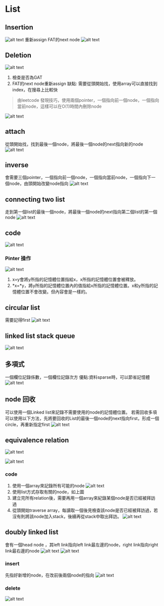 # List
## Insertion
![alt text](image.png)
重新assign FAT的next node 
![alt text](image-4.png)

## Deletion
![alt text](image-1.png)
1. 檢查是否為GAT
2. FAT的next node重新assign
缺點: 需要從頭開始找，使用array可以直接找到index，在搜尋上比較快
>由leetcode 發現技巧，使用兩個pointer，一個指向前一個node，一個指向當前node，這樣可以在O(1)時間內刪除node

![alt text](image-5.png)

## attach
從頭開始找，找到最後一個node，將最後一個node的next指向新的node
![alt text](image-6.png)

## inverse
會需要三個pointer，一個指向前一個node，一個指向當前node，一個指向下一個node，由頭開始改變node指向
![alt text](image-7.png)

## connecting two list
走到第一個list的最後一個node，將最後一個node的next指向第二個list的第一個node
![alt text](image-8.png)


## code
![alt text](image-2.png)
### Pinter 操作
![alt text](image-3.png)
1. x=y會將y所指的記憶體位置指給x，x所指的記憶體位置會被釋放。
2. *x=*y，將y所指的記憶體位置內的值指給x所指的記憶體位置。x和y所指的記憶體位置不會改變。但內容會是一樣的。
## circular list
需要記得first
![alt text](image-9.png)

## linked list stack queue
![alt text](image-10.png)

## 多項式
一個欄位記錄係數，一個欄位記錄次方
優點:資料sparse時，可以節省記憶體
![alt text](image-11.png)

## node 回收
可以使用一個Linked list來記錄不需要使用的node的記憶體位置。
若需回收多項可以使用以下方法，先將要回收的List的最後一個node的next指向first，形成一個circle，再重新指定first
![alt text](image-12.png)

## equivalence relation
![alt text](image-14.png)

![alt text](image-13.png)

### code
1. 使用一個array來記錄所有可能的node
   ![alt text](image-15.png)
2. 使用list方式存取有關的node，如上圖
3. 建立完所有relation後，需要再用一個array來紀錄某個node是否已經被拜訪過
4. 從頭開始traverse array，每讀取一個後見檢查該node是否已經被拜訪過，若沒有則將該node加入stack，後續再從stack中取出拜訪。
   ![alt text](image-16.png)

## doubly linked list
會有一個head node ，其left link指向left link最左邊的node，right link指向right link最右邊的node
![alt text](image-17.png)
![alt text](image-18.png)
### insert
先指好新增的node，在改前後兩個node的指向
![alt text](image-20.png)
### delete

![alt text](image-21.png)







